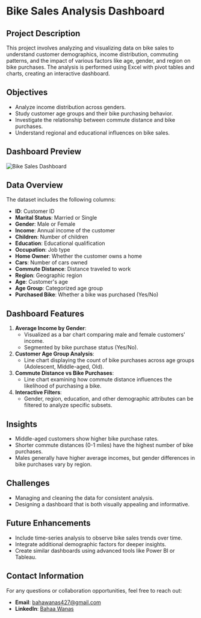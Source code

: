 # Bike Sales Analysis Dashboard

## Project Description
This project involves analyzing and visualizing data on bike sales to understand customer demographics, income distribution, commuting patterns, and the impact of various factors like age, gender, and region on bike purchases. The analysis is performed using Excel with pivot tables and charts, creating an interactive dashboard.

## Objectives
- Analyze income distribution across genders.
- Study customer age groups and their bike purchasing behavior.
- Investigate the relationship between commute distance and bike purchases.
- Understand regional and educational influences on bike sales.

## Dashboard Preview
![Bike Sales Dashboard](./images/bike_sales_dashboard.png)

## Data Overview
The dataset includes the following columns:
- **ID**: Customer ID
- **Marital Status**: Married or Single
- **Gender**: Male or Female
- **Income**: Annual income of the customer
- **Children**: Number of children
- **Education**: Educational qualification
- **Occupation**: Job type
- **Home Owner**: Whether the customer owns a home
- **Cars**: Number of cars owned
- **Commute Distance**: Distance traveled to work
- **Region**: Geographic region
- **Age**: Customer's age
- **Age Group**: Categorized age group
- **Purchased Bike**: Whether a bike was purchased (Yes/No)

## Dashboard Features
1. **Average Income by Gender**:
   - Visualized as a bar chart comparing male and female customers' income.
   - Segmented by bike purchase status (Yes/No).
2. **Customer Age Group Analysis**:
   - Line chart displaying the count of bike purchases across age groups (Adolescent, Middle-aged, Old).
3. **Commute Distance vs Bike Purchases**:
   - Line chart examining how commute distance influences the likelihood of purchasing a bike.
4. **Interactive Filters**:
   - Gender, region, education, and other demographic attributes can be filtered to analyze specific subsets.

## Insights
- Middle-aged customers show higher bike purchase rates.
- Shorter commute distances (0-1 miles) have the highest number of bike purchases.
- Males generally have higher average incomes, but gender differences in bike purchases vary by region.

## Challenges
- Managing and cleaning the data for consistent analysis.
- Designing a dashboard that is both visually appealing and informative.

## Future Enhancements
- Include time-series analysis to observe bike sales trends over time.
- Integrate additional demographic factors for deeper insights.
- Create similar dashboards using advanced tools like Power BI or Tableau.

## Contact Information
For any questions or collaboration opportunities, feel free to reach out:
- **Email**: [bahawanas427@gmail.com](mailto:bahawanas427@gmail.com)
- **LinkedIn**: [Bahaa Wanas](https://www.linkedin.com/in/bahaa-wanas-9797b923a/)

